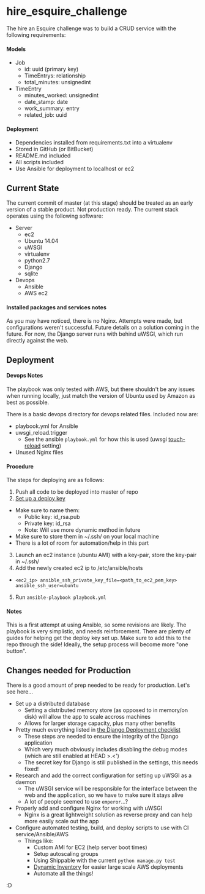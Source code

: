 # hire_esquire_challenge

The hire an Esquire challenge was to build a CRUD service with the following
requirements:

#### Models
   * Job
     * id: uuid (primary key)
     * TimeEntrys: relationship
     * total_minutes: unsignedint
   * TimeEntry
     * minutes_worked: unsignedint
     * date_stamp: date
     * work_summary: entry
     * related_job: uuid

#### Deployment
   * Dependencies installed from requirements.txt into a virtualenv
   * Stored in GitHub (or BitBucket)
   * README.md included
   * All scripts included
   * Use Ansible for deployment to localhost or ec2



## Current State

The current commit of master (at this stage) should be treated as an early 
version of a stable product. Not production ready. The current stack operates
using the following software:

 * Server
   * ec2
   * Ubuntu 14.04
   * uWSGI
   * virtualenv
   * python2.7
   * Django
   * sqlite
 * Devops
   * Ansible
   * AWS ec2

#### Installed packages and services notes

As you may have noticed, there is no Nginx. Attempts were made, but
configurations weren't successful. Future details on a solution coming in the 
future. For now, the Django server runs with behind uWSGI, which run directly
against the web.




## Deployment

#### Devops Notes

The playbook was only tested with AWS, but there shouldn't be any issues
when running locally, just match the version of Ubuntu used by Amazon as
best as possible.

There is a basic devops directory for devops related files. Included now are:

 * playbook.yml for Ansible
 * uwsgi_reload.trigger
   * See the ansible `playbook.yml` for how this is used (uwsgi [touch-reload](https://uwsgi-docs.readthedocs.org/en/latest/Options.html#touch-reload) setting)
 * Unused Nginx files

#### Procedure

The steps for deploying are as follows:
 1. Push all code to be deployed into master of repo
 2. [Set up a deploy key](https://developer.github.com/guides/managing-deploy-keys/#deploy-keys)
   * Make sure to name them:
     * Public key: id_rsa.pub
     * Private key: id_rsa
     * Note: Will use more dynamic method in future
   * Make sure to store them in ~/.ssh/ on your local machine
   * There is a lot of room for automation/help in this part
 3. Launch an ec2 instance (ubuntu AMI) with a key-pair, store the key-pair in ~/.ssh/
 4. Add the newly created ec2 ip to /etc/ansible/hosts
   * `<ec2_ip> ansible_ssh_private_key_file=<path_to_ec2_pem_key> ansible_ssh_user=ubuntu`
 5. Run `ansible-playbook playbook.yml`

#### Notes

This is a first attempt at using Ansible, so some revisions are likely. The
playbook is very simplistic, and needs reinforcement. There are plenty of
guides for helping get the deploy key set up. Make sure to add this to the repo
through the side! Ideally, the setup process will become more "one button".



## Changes needed for Production

There is a good amount of prep needed to be ready for production. Let's see
here...
 * Set up a distributed database
   * Setting a distributed memory store (as opposed to in memory/on disk) will allow the app to scale accross machines
   * Allows for larger storage capacity, plus many other benefits
 * Pretty much everything listed in [the Django Deployment checklist](https://docs.djangoproject.com/en/1.8/howto/deployment/checklist/)
   * These steps are needed to ensure the integrity of the Django application
   * Which very much obviously includes disabling the debug modes (which are still enabled at HEAD >.<')
   * The secret key for Django is still published in the settings, this needs fixed!
 * Research and add the correct configuration for setting up uWSGI as a daemon
   * The uWSGI service will be responsible for the interface between the web and the application, so we have to make sure it stays alive
   * A lot of people seemed to use `emperor`...?
 * Properly add and configure Nginx for working with uWSGI
   * Nginx is a great lightweight solution as reverse proxy and can help more easily scale out the app
 * Configure automated testing, build, and deploy scripts to use with CI service/Ansible/AWS
   * Things like:
     * Custom AMI for EC2 (help server boot times)
     * Setup autoscaling groups
     * Using Shippable with the current `python manage.py test`
     * [Dynamic Inventory](https://docs.ansible.com/ansible/intro_dynamic_inventory.html) for easier large scale AWS deployments
     * Automate all the things!





:D
